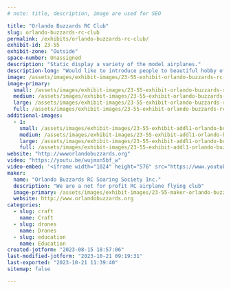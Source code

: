 ```yaml
---
# note: title, description, image are used for SEO

title: "Orlando Buzzards RC Club"
slug: orlando-buzzards-rc-club
permalink: /exhibits/orlando-buzzards-rc-club/
exhibit-id: 23-55
exhibit-zone: "Outside"
space-number: Unassigned
description: "Static display a variety of the model airplanes."
description-long: "Would like to introduce people to beautiful hobby of building and flying model airplane/sailplane, also invite people to visit our flying field in Christmas FL, and be available to answer question about the model aviation."
image: /assets/images/exhibit-images/23-55-exhibit-orlando-buzzards-rc-club-img-2723-large.JPG
image-primary: 
  small: /assets/images/exhibit-images/23-55-exhibit-orlando-buzzards-rc-club-img-2723-small.JPG
  medium: /assets/images/exhibit-images/23-55-exhibit-orlando-buzzards-rc-club-img-2723-medium.JPG
  large: /assets/images/exhibit-images/23-55-exhibit-orlando-buzzards-rc-club-img-2723-large.JPG
  full: /assets/images/exhibit-images/23-55-exhibit-orlando-buzzards-rc-club-img-2723-full.JPG
additional-images: 
  - 1:
    small: /assets/images/exhibit-images/23-55-exhibit-addl1-orlando-buzzards-rc-club-ava-2-small.jpg
    medium: /assets/images/exhibit-images/23-55-exhibit-addl1-orlando-buzzards-rc-club-ava-2-medium.jpg
    large: /assets/images/exhibit-images/23-55-exhibit-addl1-orlando-buzzards-rc-club-ava-2-large.jpg
    full: /assets/images/exhibit-images/23-55-exhibit-addl1-orlando-buzzards-rc-club-ava-2-full.jpg
website: "http://wwworlandobuzzards.org"
video: "https://youtu.be/wujmxn5bf_w"
video-embed: '<iframe width="1024" height="576" src="https://www.youtube.com/embed/wujmxn5bf_w?feature=oembed" frameborder="0" allow="accelerometer; autoplay; clipboard-write; encrypted-media; gyroscope; picture-in-picture; web-share" allowfullscreen title="Christmas field Sep 2022"></iframe>'
maker: 
  name: "Orlando Buzzards RC Soaring Society Inc."
  description: "We are a not for profit RC airplane flying club"
  image-primary: /assets/images/exhibit-images/23-55-maker-orlando-buzzards-rc-club-buzzards-logo-final-medium.jpg
  website: http://www.orlandobuzzards.org
categories: 
  - slug: craft
    name: Craft
  - slug: drones
    name: Drones
  - slug: education
    name: Education
created-jotform: "2023-08-15 18:57:06"
last-modified-jotform: "2023-10-21 09:19:31"
last-exported: "2023-10-21 11:39:40"
sitemap: false

---
```


